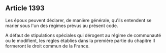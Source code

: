 Article 1393
----
Les époux peuvent déclarer, de manière générale, qu'ils entendent se marier sous
l'un des régimes prévus au présent code.

A défaut de stipulations spéciales qui dérogent au régime de communauté ou le
modifient, les règles établies dans la première partie du chapitre II formeront
le droit commun de la France.
